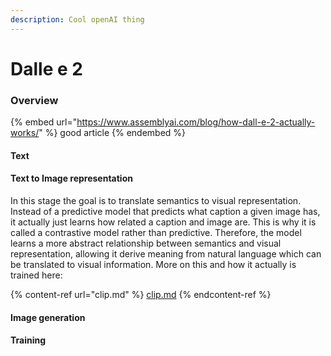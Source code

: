 ```yaml
---
description: Cool openAI thing
---
```


# Dalle e 2

### Overview

{% embed url="https://www.assemblyai.com/blog/how-dall-e-2-actually-works/" %}
good article
{% endembed %}

#### Text

#### Text to Image representation

In this stage the goal is to translate semantics to visual representation. Instead of a predictive model that predicts what caption a given image has, it actually just learns how related a caption and image are. This is why it is called a contrastive model rather than predictive. Therefore, the model learns a more abstract relationship between semantics and visual representation, allowing it derive meaning from natural language which can be translated to visual information. More on this and how it actually is trained here:

{% content-ref url="clip.md" %}
[clip.md](clip.md)
{% endcontent-ref %}

#### Image generation

#### Training
